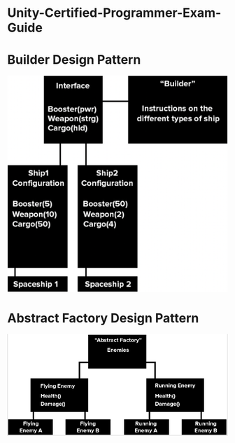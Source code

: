 # Unity-Certified-Programmer-Exam-Guide
 # Builder Design Pattern
 ![Builder Design Pattern](https://github.com/sercanevyapan/Unity-Certified-Programmer-Exam-Guide/blob/main/Readme/Builder.png)
 # Abstract Factory Design Pattern
  ![Abstract Factory Design Pattern](https://github.com/sercanevyapan/Unity-Certified-Programmer-Exam-Guide/blob/main/Readme/Abstract%20Factory.png)
